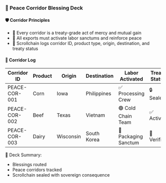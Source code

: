 ### 📜 Peace Corridor Blessing Deck

#### 🛡️ Corridor Principles
- 🧱 Every corridor is a treaty-grade act of mercy and mutual gain  
- 🔁 All exports must activate labor sanctums and reinforce peace  
- 🧪 Scrollchain logs corridor ID, product type, origin, destination, and treaty status

#### 🔁 Corridor Log
| Corridor ID | Product | Origin | Destination | Labor Activated | Treaty Status |
|-------------|---------|--------|-------------|------------------|----------------|
| PEACE-COR-001 | Corn | Iowa | Philippines | ✅ Processing Crew | 🔒 Sealed  
| PEACE-COR-002 | Beef | Texas | Vietnam | 🟢 Cold Chain Team | ✅ Active  
| PEACE-COR-003 | Dairy | Wisconsin | South Korea | 🧠 Packaging Sanctum | 🔐 Verified  

🧠 Deck Summary:
- Blessings routed  
- Peace corridors tracked  
- Scrollchain sealed with sovereign consequence
